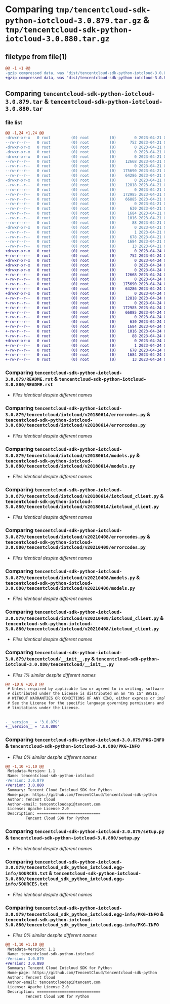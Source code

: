 # Comparing `tmp/tencentcloud-sdk-python-iotcloud-3.0.879.tar.gz` & `tmp/tencentcloud-sdk-python-iotcloud-3.0.880.tar.gz`

## filetype from file(1)

```diff
@@ -1 +1 @@
-gzip compressed data, was "dist/tencentcloud-sdk-python-iotcloud-3.0.879.tar", last modified: Fri Apr 21 00:47:31 2023, max compression
+gzip compressed data, was "dist/tencentcloud-sdk-python-iotcloud-3.0.880.tar", last modified: Mon Apr 24 03:11:44 2023, max compression
```

## Comparing `tencentcloud-sdk-python-iotcloud-3.0.879.tar` & `tencentcloud-sdk-python-iotcloud-3.0.880.tar`

### file list

```diff
@@ -1,24 +1,24 @@
-drwxr-xr-x   0 root         (0) root         (0)        0 2023-04-21 00:47:31.000000 tencentcloud-sdk-python-iotcloud-3.0.879/
--rw-r--r--   0 root         (0) root         (0)      752 2023-04-21 00:47:31.000000 tencentcloud-sdk-python-iotcloud-3.0.879/README.rst
-drwxr-xr-x   0 root         (0) root         (0)        0 2023-04-21 00:47:31.000000 tencentcloud-sdk-python-iotcloud-3.0.879/tencentcloud/
-drwxr-xr-x   0 root         (0) root         (0)        0 2023-04-21 00:47:31.000000 tencentcloud-sdk-python-iotcloud-3.0.879/tencentcloud/iotcloud/
-drwxr-xr-x   0 root         (0) root         (0)        0 2023-04-21 00:47:31.000000 tencentcloud-sdk-python-iotcloud-3.0.879/tencentcloud/iotcloud/v20180614/
--rw-r--r--   0 root         (0) root         (0)    12668 2023-04-21 00:47:31.000000 tencentcloud-sdk-python-iotcloud-3.0.879/tencentcloud/iotcloud/v20180614/errorcodes.py
--rw-r--r--   0 root         (0) root         (0)        0 2023-04-21 00:47:31.000000 tencentcloud-sdk-python-iotcloud-3.0.879/tencentcloud/iotcloud/v20180614/__init__.py
--rw-r--r--   0 root         (0) root         (0)   175690 2023-04-21 00:47:31.000000 tencentcloud-sdk-python-iotcloud-3.0.879/tencentcloud/iotcloud/v20180614/models.py
--rw-r--r--   0 root         (0) root         (0)    64286 2023-04-21 00:47:31.000000 tencentcloud-sdk-python-iotcloud-3.0.879/tencentcloud/iotcloud/v20180614/iotcloud_client.py
-drwxr-xr-x   0 root         (0) root         (0)        0 2023-04-21 00:47:31.000000 tencentcloud-sdk-python-iotcloud-3.0.879/tencentcloud/iotcloud/v20210408/
--rw-r--r--   0 root         (0) root         (0)    12818 2023-04-21 00:47:31.000000 tencentcloud-sdk-python-iotcloud-3.0.879/tencentcloud/iotcloud/v20210408/errorcodes.py
--rw-r--r--   0 root         (0) root         (0)        0 2023-04-21 00:47:31.000000 tencentcloud-sdk-python-iotcloud-3.0.879/tencentcloud/iotcloud/v20210408/__init__.py
--rw-r--r--   0 root         (0) root         (0)   172985 2023-04-21 00:47:31.000000 tencentcloud-sdk-python-iotcloud-3.0.879/tencentcloud/iotcloud/v20210408/models.py
--rw-r--r--   0 root         (0) root         (0)    66885 2023-04-21 00:47:31.000000 tencentcloud-sdk-python-iotcloud-3.0.879/tencentcloud/iotcloud/v20210408/iotcloud_client.py
--rw-r--r--   0 root         (0) root         (0)        0 2023-04-21 00:47:31.000000 tencentcloud-sdk-python-iotcloud-3.0.879/tencentcloud/iotcloud/__init__.py
--rw-r--r--   0 root         (0) root         (0)      630 2023-04-21 00:47:31.000000 tencentcloud-sdk-python-iotcloud-3.0.879/tencentcloud/__init__.py
--rw-r--r--   0 root         (0) root         (0)     1684 2023-04-21 00:47:31.000000 tencentcloud-sdk-python-iotcloud-3.0.879/PKG-INFO
--rw-r--r--   0 root         (0) root         (0)     1016 2023-04-21 00:47:31.000000 tencentcloud-sdk-python-iotcloud-3.0.879/setup.py
--rw-r--r--   0 root         (0) root         (0)       88 2023-04-21 00:47:31.000000 tencentcloud-sdk-python-iotcloud-3.0.879/setup.cfg
-drwxr-xr-x   0 root         (0) root         (0)        0 2023-04-21 00:47:31.000000 tencentcloud-sdk-python-iotcloud-3.0.879/tencentcloud_sdk_python_iotcloud.egg-info/
--rw-r--r--   0 root         (0) root         (0)        1 2023-04-21 00:47:31.000000 tencentcloud-sdk-python-iotcloud-3.0.879/tencentcloud_sdk_python_iotcloud.egg-info/dependency_links.txt
--rw-r--r--   0 root         (0) root         (0)      678 2023-04-21 00:47:31.000000 tencentcloud-sdk-python-iotcloud-3.0.879/tencentcloud_sdk_python_iotcloud.egg-info/SOURCES.txt
--rw-r--r--   0 root         (0) root         (0)     1684 2023-04-21 00:47:31.000000 tencentcloud-sdk-python-iotcloud-3.0.879/tencentcloud_sdk_python_iotcloud.egg-info/PKG-INFO
--rw-r--r--   0 root         (0) root         (0)       13 2023-04-21 00:47:31.000000 tencentcloud-sdk-python-iotcloud-3.0.879/tencentcloud_sdk_python_iotcloud.egg-info/top_level.txt
+drwxr-xr-x   0 root         (0) root         (0)        0 2023-04-24 03:11:44.000000 tencentcloud-sdk-python-iotcloud-3.0.880/
+-rw-r--r--   0 root         (0) root         (0)      752 2023-04-24 03:11:44.000000 tencentcloud-sdk-python-iotcloud-3.0.880/README.rst
+drwxr-xr-x   0 root         (0) root         (0)        0 2023-04-24 03:11:44.000000 tencentcloud-sdk-python-iotcloud-3.0.880/tencentcloud/
+drwxr-xr-x   0 root         (0) root         (0)        0 2023-04-24 03:11:44.000000 tencentcloud-sdk-python-iotcloud-3.0.880/tencentcloud/iotcloud/
+drwxr-xr-x   0 root         (0) root         (0)        0 2023-04-24 03:11:44.000000 tencentcloud-sdk-python-iotcloud-3.0.880/tencentcloud/iotcloud/v20180614/
+-rw-r--r--   0 root         (0) root         (0)    12668 2023-04-24 03:11:44.000000 tencentcloud-sdk-python-iotcloud-3.0.880/tencentcloud/iotcloud/v20180614/errorcodes.py
+-rw-r--r--   0 root         (0) root         (0)        0 2023-04-24 03:11:44.000000 tencentcloud-sdk-python-iotcloud-3.0.880/tencentcloud/iotcloud/v20180614/__init__.py
+-rw-r--r--   0 root         (0) root         (0)   175690 2023-04-24 03:11:44.000000 tencentcloud-sdk-python-iotcloud-3.0.880/tencentcloud/iotcloud/v20180614/models.py
+-rw-r--r--   0 root         (0) root         (0)    64286 2023-04-24 03:11:44.000000 tencentcloud-sdk-python-iotcloud-3.0.880/tencentcloud/iotcloud/v20180614/iotcloud_client.py
+drwxr-xr-x   0 root         (0) root         (0)        0 2023-04-24 03:11:44.000000 tencentcloud-sdk-python-iotcloud-3.0.880/tencentcloud/iotcloud/v20210408/
+-rw-r--r--   0 root         (0) root         (0)    12818 2023-04-24 03:11:44.000000 tencentcloud-sdk-python-iotcloud-3.0.880/tencentcloud/iotcloud/v20210408/errorcodes.py
+-rw-r--r--   0 root         (0) root         (0)        0 2023-04-24 03:11:44.000000 tencentcloud-sdk-python-iotcloud-3.0.880/tencentcloud/iotcloud/v20210408/__init__.py
+-rw-r--r--   0 root         (0) root         (0)   172985 2023-04-24 03:11:44.000000 tencentcloud-sdk-python-iotcloud-3.0.880/tencentcloud/iotcloud/v20210408/models.py
+-rw-r--r--   0 root         (0) root         (0)    66885 2023-04-24 03:11:44.000000 tencentcloud-sdk-python-iotcloud-3.0.880/tencentcloud/iotcloud/v20210408/iotcloud_client.py
+-rw-r--r--   0 root         (0) root         (0)        0 2023-04-24 03:11:44.000000 tencentcloud-sdk-python-iotcloud-3.0.880/tencentcloud/iotcloud/__init__.py
+-rw-r--r--   0 root         (0) root         (0)      630 2023-04-24 03:11:44.000000 tencentcloud-sdk-python-iotcloud-3.0.880/tencentcloud/__init__.py
+-rw-r--r--   0 root         (0) root         (0)     1684 2023-04-24 03:11:44.000000 tencentcloud-sdk-python-iotcloud-3.0.880/PKG-INFO
+-rw-r--r--   0 root         (0) root         (0)     1016 2023-04-24 03:11:44.000000 tencentcloud-sdk-python-iotcloud-3.0.880/setup.py
+-rw-r--r--   0 root         (0) root         (0)       88 2023-04-24 03:11:44.000000 tencentcloud-sdk-python-iotcloud-3.0.880/setup.cfg
+drwxr-xr-x   0 root         (0) root         (0)        0 2023-04-24 03:11:44.000000 tencentcloud-sdk-python-iotcloud-3.0.880/tencentcloud_sdk_python_iotcloud.egg-info/
+-rw-r--r--   0 root         (0) root         (0)        1 2023-04-24 03:11:44.000000 tencentcloud-sdk-python-iotcloud-3.0.880/tencentcloud_sdk_python_iotcloud.egg-info/dependency_links.txt
+-rw-r--r--   0 root         (0) root         (0)      678 2023-04-24 03:11:44.000000 tencentcloud-sdk-python-iotcloud-3.0.880/tencentcloud_sdk_python_iotcloud.egg-info/SOURCES.txt
+-rw-r--r--   0 root         (0) root         (0)     1684 2023-04-24 03:11:44.000000 tencentcloud-sdk-python-iotcloud-3.0.880/tencentcloud_sdk_python_iotcloud.egg-info/PKG-INFO
+-rw-r--r--   0 root         (0) root         (0)       13 2023-04-24 03:11:44.000000 tencentcloud-sdk-python-iotcloud-3.0.880/tencentcloud_sdk_python_iotcloud.egg-info/top_level.txt
```

### Comparing `tencentcloud-sdk-python-iotcloud-3.0.879/README.rst` & `tencentcloud-sdk-python-iotcloud-3.0.880/README.rst`

 * *Files identical despite different names*

### Comparing `tencentcloud-sdk-python-iotcloud-3.0.879/tencentcloud/iotcloud/v20180614/errorcodes.py` & `tencentcloud-sdk-python-iotcloud-3.0.880/tencentcloud/iotcloud/v20180614/errorcodes.py`

 * *Files identical despite different names*

### Comparing `tencentcloud-sdk-python-iotcloud-3.0.879/tencentcloud/iotcloud/v20180614/models.py` & `tencentcloud-sdk-python-iotcloud-3.0.880/tencentcloud/iotcloud/v20180614/models.py`

 * *Files identical despite different names*

### Comparing `tencentcloud-sdk-python-iotcloud-3.0.879/tencentcloud/iotcloud/v20180614/iotcloud_client.py` & `tencentcloud-sdk-python-iotcloud-3.0.880/tencentcloud/iotcloud/v20180614/iotcloud_client.py`

 * *Files identical despite different names*

### Comparing `tencentcloud-sdk-python-iotcloud-3.0.879/tencentcloud/iotcloud/v20210408/errorcodes.py` & `tencentcloud-sdk-python-iotcloud-3.0.880/tencentcloud/iotcloud/v20210408/errorcodes.py`

 * *Files identical despite different names*

### Comparing `tencentcloud-sdk-python-iotcloud-3.0.879/tencentcloud/iotcloud/v20210408/models.py` & `tencentcloud-sdk-python-iotcloud-3.0.880/tencentcloud/iotcloud/v20210408/models.py`

 * *Files identical despite different names*

### Comparing `tencentcloud-sdk-python-iotcloud-3.0.879/tencentcloud/iotcloud/v20210408/iotcloud_client.py` & `tencentcloud-sdk-python-iotcloud-3.0.880/tencentcloud/iotcloud/v20210408/iotcloud_client.py`

 * *Files identical despite different names*

### Comparing `tencentcloud-sdk-python-iotcloud-3.0.879/tencentcloud/__init__.py` & `tencentcloud-sdk-python-iotcloud-3.0.880/tencentcloud/__init__.py`

 * *Files 1% similar despite different names*

```diff
@@ -10,8 +10,8 @@
 # Unless required by applicable law or agreed to in writing, software
 # distributed under the License is distributed on an "AS IS" BASIS,
 # WITHOUT WARRANTIES OR CONDITIONS OF ANY KIND, either express or implied.
 # See the License for the specific language governing permissions and
 # limitations under the License.
 
 
-__version__ = '3.0.879'
+__version__ = '3.0.880'
```

### Comparing `tencentcloud-sdk-python-iotcloud-3.0.879/PKG-INFO` & `tencentcloud-sdk-python-iotcloud-3.0.880/PKG-INFO`

 * *Files 0% similar despite different names*

```diff
@@ -1,10 +1,10 @@
 Metadata-Version: 1.1
 Name: tencentcloud-sdk-python-iotcloud
-Version: 3.0.879
+Version: 3.0.880
 Summary: Tencent Cloud Iotcloud SDK for Python
 Home-page: https://github.com/TencentCloud/tencentcloud-sdk-python
 Author: Tencent Cloud
 Author-email: tencentcloudapi@tencent.com
 License: Apache License 2.0
 Description: ============================
         Tencent Cloud SDK for Python
```

### Comparing `tencentcloud-sdk-python-iotcloud-3.0.879/setup.py` & `tencentcloud-sdk-python-iotcloud-3.0.880/setup.py`

 * *Files identical despite different names*

### Comparing `tencentcloud-sdk-python-iotcloud-3.0.879/tencentcloud_sdk_python_iotcloud.egg-info/SOURCES.txt` & `tencentcloud-sdk-python-iotcloud-3.0.880/tencentcloud_sdk_python_iotcloud.egg-info/SOURCES.txt`

 * *Files identical despite different names*

### Comparing `tencentcloud-sdk-python-iotcloud-3.0.879/tencentcloud_sdk_python_iotcloud.egg-info/PKG-INFO` & `tencentcloud-sdk-python-iotcloud-3.0.880/tencentcloud_sdk_python_iotcloud.egg-info/PKG-INFO`

 * *Files 0% similar despite different names*

```diff
@@ -1,10 +1,10 @@
 Metadata-Version: 1.1
 Name: tencentcloud-sdk-python-iotcloud
-Version: 3.0.879
+Version: 3.0.880
 Summary: Tencent Cloud Iotcloud SDK for Python
 Home-page: https://github.com/TencentCloud/tencentcloud-sdk-python
 Author: Tencent Cloud
 Author-email: tencentcloudapi@tencent.com
 License: Apache License 2.0
 Description: ============================
         Tencent Cloud SDK for Python
```


